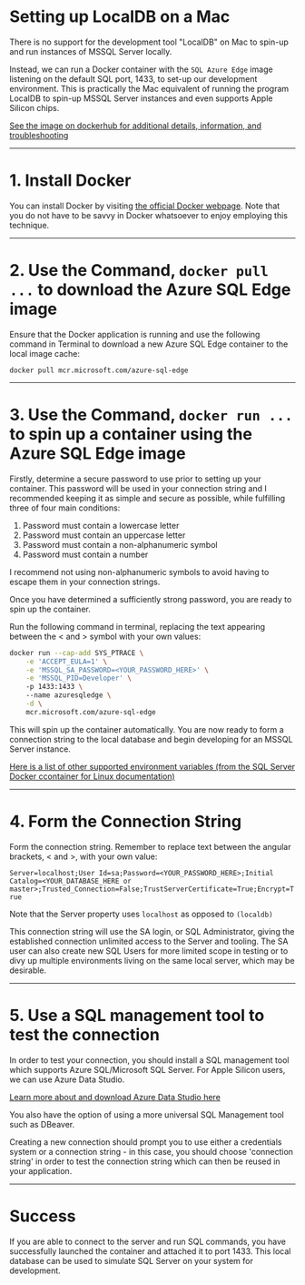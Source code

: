 # Setting up LocalDB on a Mac

There is no support for the development tool "LocalDB" on Mac to spin-up and run instances of MSSQL Server locally.

Instead, we can run a Docker container with the `SQL Azure Edge` image listening on the default SQL port, 1433, to set-up our development environment. This is practically the Mac equivalent of running the program LocalDB to spin-up MSSQL Server instances and even supports Apple Silicon chips.

[See the image on dockerhub for additional details, information, and troubleshooting](https://hub.docker.com/_/microsoft-azure-sql-edge)

---
# 1. Install Docker
You can install Docker by visiting [the official Docker webpage](https://www.docker.com/). Note that you do not have to be savvy in Docker whatsoever to enjoy employing this technique.

---
# 2. Use the Command, `docker pull ...` to download the Azure SQL Edge image

Ensure that the Docker application is running and use the following command in Terminal to download a new Azure SQL Edge container to the local image cache:

`docker pull mcr.microsoft.com/azure-sql-edge`

---
# 3. Use the Command, `docker run ...` to spin up a container using the Azure SQL Edge image

Firstly, determine a secure password to use prior to setting up your container. This password will be used in your connection string and I recommended keeping it as simple and secure as possible, while fulfilling three of four main conditions:

1. Password must contain a lowercase letter
2. Password must contain an uppercase letter
3. Password must contain a non-alphanumeric symbol
4. Password must contain a number

I recommend not using non-alphanumeric symbols to avoid having to escape them in your connection strings.

Once you have determined a sufficiently strong password, you are ready to spin up the container.

Run the following command in terminal, replacing the text appearing between the < and > symbol with your own values:

```zsh
docker run --cap-add SYS_PTRACE \
    -e 'ACCEPT_EULA=1' \
    -e 'MSSQL_SA_PASSWORD=<YOUR_PASSWORD_HERE>' \
    -e 'MSSQL_PID=Developer' \ 
    -p 1433:1433 \ 
    --name azuresqledge \
    -d \
    mcr.microsoft.com/azure-sql-edge
```

This will spin up the container automatically. You are now ready to form a connection string to the local database and begin developing for an MSSQL Server instance.

[Here is a list of other supported environment variables (from the SQL Server Docker ccontainer for Linux documentation)](https://learn.microsoft.com/en-us/sql/linux/sql-server-linux-configure-environment-variables?view=sql-server-ver16)

---
# 4. Form the Connection String

Form the connection string. Remember to replace text between the angular brackets, < and >, with your own value:

`Server=localhost;User Id=sa;Password=<YOUR_PASSWORD_HERE>;Initial Catalog=<YOUR_DATABASE_HERE or master>;Trusted_Connection=False;TrustServerCertificate=True;Encrypt=True`

Note that the Server property uses `localhost` as opposed to `(localdb)`

This connection string will use the SA login, or SQL Administrator, giving the established connection unlimited access to the Server and tooling. The SA user can also create new SQL Users for more limited scope in testing or to divy up multiple environments living on the same local server, which may be desirable.

---
# 5. Use a SQL management tool to test the connection

In order to test your connection, you should install a SQL management tool which supports Azure SQL/Microsoft SQL Server. For Apple Silicon users, we can use Azure Data Studio.

[Learn more about and download Azure Data Studio here](https://learn.microsoft.com/en-us/sql/azure-data-studio/download-azure-data-studio?view=sql-server-ver16&tabs=redhat-install%2Credhat-uninstall)

You also have the option of using a more universal SQL Management tool such as DBeaver.

Creating a new connection should prompt you to use either a credentials system or a connection string - in this case, you should choose 'connection string' in order to test the connection string which can then be reused in your application.

---
# Success

If you are able to connect to the server and run SQL commands, you have successfully launched the container and attached it to port 1433. This local database can be used to simulate SQL Server on your system for development.